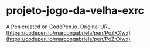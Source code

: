 # projeto-jogo-da-velha-exrc

A Pen created on CodePen.io. Original URL: [https://codepen.io/marcongabriela/pen/PoZKXwx](https://codepen.io/marcongabriela/pen/PoZKXwx).



